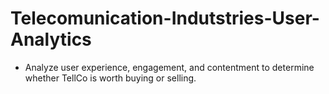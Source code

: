 # Telecomunication-Indutstries-User-Analytics

- Analyze user experience, engagement, and contentment to determine whether TellCo is worth buying or selling.
